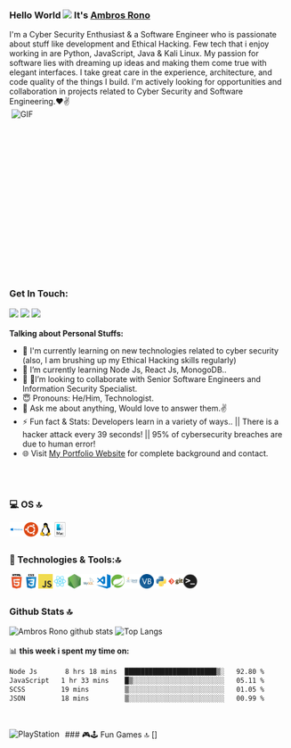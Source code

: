 ### Hello World <!--👋--><img src="https://media.giphy.com/media/hvRJCLFzcasrR4ia7z/giphy.gif" width="25px"> It's [Ambros Rono](https://linkedin.com/in/ambros-rono-4b9281191) 

 I'm a Cyber Security Enthusiast & a Software Engineer who is passionate about stuff like development and Ethical Hacking. Few tech that i enjoy working in are Python, JavaScript, Java & Kali Linux. My passion for software lies with dreaming up ideas and making them come true with elegant interfaces. I take great care in the experience, architecture, and code quality of the things I build. I'm actively looking for opportunities and collaboration in projects related to Cyber Security and Software Engineering.❤✌
<br/>
<img align="right" alt="GIF" src="https://github.com/abhisheknaiidu/abhisheknaiidu/blob/master/code.gif?raw=true" width="500" height="320" />
### Get In Touch:
<!--<a href="https://linkedin.com/in/ambros-rono-4b9281191">
<img align="left" alt="Ambros Rono" width="22px" src="https://cdn.jsdelivr.net/npm/simple-icons@v3/icons/linkedin.svg" />
</a>
<a href="https://www.twitter.com/@rono_ambros/">
<img align="left" alt="developer" width="22px" src="https://cdn.jsdelivr.net/npm/simple-icons@v3/icons/twitter.svg" />
</a>-->
[<img src="https://img.shields.io/badge/twitter-%231DA1F2.svg?&style=for-the-badge&logo=twitter&logoColor=white" />](https://www.twitter.com/@rono_ambros/) 
[<img src="https://img.shields.io/badge/linkedin-%230077B5.svg?&style=for-the-badge&logo=linkedin&logoColor=white" />](https://linkedin.com/in/ambros-rono-4b9281191)
[<img src="https://img.shields.io/badge/-GMail-c14438?style=for-the-badge&logo=Gmail&logoColor=white" />](mailto:ambroskipngeno@gmail.com)
<br/>
<br/>
**Talking about Personal Stuffs:**

- 🔭 I'm currently learning on new technologies related to cyber security (also, I am brushing up my Ethical Hacking skills regularly)
- 🌱 I’m currently learning Node Js, React Js, MonogoDB..
- 👯 🤝I’m looking to collaborate with Senior Software Engineers and Information Security Specialist.
- 😇 Pronouns: He/Him, Technologist.
- 💬 Ask me about anything, Would love to answer them.✌ 
- ⚡ Fun fact & Stats: Developers learn in a variety of ways.. || There is a hacker attack every 39 seconds! || 95% of cybersecurity breaches are due to human error!
- 🌐 Visit <a href="https://ambrosrono.github.io/">My Portfolio Website</a> for complete background and contact.
<br/>
<br/>

### 💻 OS 🔝

<img align="left" alt="Windows" width="26px" src="https://raw.githubusercontent.com/github/explore/80688e429a7d4ef2fca1e82350fe8e3517d3494d/topics/windows/windows.png" />
<img align="left" alt="Ubuntu" width="26px" src="https://raw.githubusercontent.com/github/explore/80688e429a7d4ef2fca1e82350fe8e3517d3494d/topics/ubuntu/ubuntu.png" />
<img align="left" alt="Linux" width="26px" src="https://raw.githubusercontent.com/github/explore/80688e429a7d4ef2fca1e82350fe8e3517d3494d/topics/linux/linux.png" />
<img align="left" alt="Linux" width="26px" src="https://raw.githubusercontent.com/github/explore/80688e429a7d4ef2fca1e82350fe8e3517d3494d/topics/macos/macos.png" />
<br />
<br />
   
### 🔧 Technologies & Tools:🔝


<img align="left" alt="HTML5" width="26px" src="https://raw.githubusercontent.com/github/explore/80688e429a7d4ef2fca1e82350fe8e3517d3494d/topics/html/html.png" />
<img align="left" alt="CSS3" width="26px" src="https://raw.githubusercontent.com/github/explore/80688e429a7d4ef2fca1e82350fe8e3517d3494d/topics/css/css.png" />
<img align="left" alt="JavaScript" width="26px" src="https://raw.githubusercontent.com/github/explore/80688e429a7d4ef2fca1e82350fe8e3517d3494d/topics/javascript/javascript.png" />
<img align="left" alt="React" width="26px" src="https://raw.githubusercontent.com/github/explore/80688e429a7d4ef2fca1e82350fe8e3517d3494d/topics/react/react.png" />
<img align="left" alt="Node" width="26px" src="https://raw.githubusercontent.com/github/explore/80688e429a7d4ef2fca1e82350fe8e3517d3494d/topics/nodejs/nodejs.png" />
<img align="left" alt="MySQL" width="26px" src="https://raw.githubusercontent.com/github/explore/80688e429a7d4ef2fca1e82350fe8e3517d3494d/topics/mysql/mysql.png" />
<img align="left" alt="Visual Studio Code" width="26px" src="https://raw.githubusercontent.com/github/explore/80688e429a7d4ef2fca1e82350fe8e3517d3494d/topics/visual-studio-code/visual-studio-code.png" />
<img align="left" alt="Spring Boot" width="26px" src="https://raw.githubusercontent.com/github/explore/80688e429a7d4ef2fca1e82350fe8e3517d3494d/topics/spring-boot/spring-boot.png" />
<img align="left" alt="Java" width="26px" src="https://raw.githubusercontent.com/github/explore/80688e429a7d4ef2fca1e82350fe8e3517d3494d/topics/java/java.png" />
<img align="left" alt="Visual Basic" width="26px" src="https://raw.githubusercontent.com/github/explore/80688e429a7d4ef2fca1e82350fe8e3517d3494d/topics/visual-basic/visual-basic.png" />
<img align="left" alt="Python" width="26px" src="https://raw.githubusercontent.com/github/explore/80688e429a7d4ef2fca1e82350fe8e3517d3494d/topics/python/python.png" />
<img align="left" alt="Git" width="26px" src="https://raw.githubusercontent.com/github/explore/80688e429a7d4ef2fca1e82350fe8e3517d3494d/topics/git/git.png" />
<img align="left" alt="Terminal" width="26px" src="https://raw.githubusercontent.com/github/explore/80688e429a7d4ef2fca1e82350fe8e3517d3494d/topics/terminal/terminal.png" />
<br/>
<br/>

### Github Stats  🔝
![Ambros Rono github stats](https://github-readme-stats.vercel.app/api?username=ambrosrono&show_icons=true&theme=radical)
![Top Langs](https://github-readme-stats.vercel.app/api/top-langs/?username=ambrosrono&layout=compact&theme=tokyonight)
<br/>
<br/>
📊 **this week i spent my time on:**
<!--START_SECTION:-->
```text
Node Js       8 hrs 18 mins  ███████████████████████▒░   92.80 % 
JavaScript   1 hr 33 mins    █▒░░░░░░░░░░░░░░░░░░░░░░░   05.11 % 
SCSS         19 mins         ▒░░░░░░░░░░░░░░░░░░░░░░░░   01.05 % 
JSON         18 mins         ▒░░░░░░░░░░░░░░░░░░░░░░░░   00.99 % 
```
<!--END_SECTION:-->
<br/>
<br/>
### 🎮🕹 Fun Games 🔝
[<img align="left" alt="PlayStation" width="100px" height="100px" src="https://img.shields.io/badge/PlayStation-003791?style=for-the-badge&logo=playstation&logoColor=white"/>]


</details>

